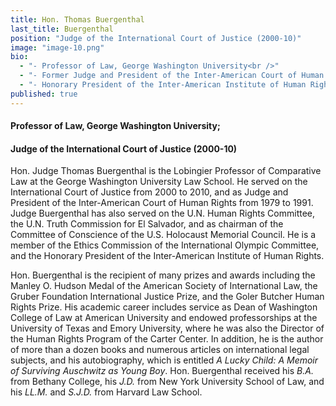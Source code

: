 ```yaml
---
title: Hon. Thomas Buergenthal
last_title: Buergenthal
position: "Judge of the International Court of Justice (2000-10)"
image: "image-10.png"
bio: 
  - "- Professor of Law, George Washington University<br />"
  - "- Former Judge and President of the Inter-American Court of Human Rights (1979—91)<br />"
  - "- Honorary President of the Inter-American Institute of Human Rights<br />"
published: true
---
```


#### Professor of Law, George Washington University; 
#### Judge of the International Court of Justice (2000-10)

Hon. Judge Thomas Buergenthal is the Lobingier Professor of Comparative Law at the George Washington University Law School. He served on the International Court of Justice from 2000 to 2010, and as Judge and President of the Inter-American Court of Human Rights from 1979 to 1991. Judge Buergenthal has also served on the U.N. Human Rights Committee, the U.N. Truth Commission for El Salvador, and as chairman of the Committee of Conscience of the U.S. Holocaust Memorial Council. He is a member of the Ethics Commission of the International Olympic Committee, and the Honorary President of the Inter-American Institute of Human Rights. 

Hon. Buergenthal is the recipient of many prizes and awards including the Manley O. Hudson Medal of the American Society of International Law, the Gruber Foundation International Justice Prize, and the Goler Butcher Human Rights Prize. His academic career includes service as Dean of Washington College of Law at American University and endowed professorships at the University of Texas and Emory University, where he was also the Director of the Human Rights Program of the Carter Center. In addition, he is the author of more than a dozen books and numerous articles on international legal subjects, and his autobiography, which is entitled _A Lucky Child: A Memoir of Surviving Auschwitz as Young Boy_. Hon. Buergenthal received his _B.A._ from Bethany College, his _J.D._ from New York University School of Law, and his _LL.M._ and _S.J.D._ from Harvard Law School.

